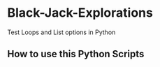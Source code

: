 # Black-Jack-Explorations

Test Loops and List options in Python

## How to use this Python Scripts


